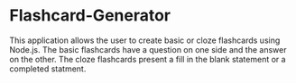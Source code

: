 # Flashcard-Generator

This application allows the user to create basic or cloze flashcards using Node.js. The basic flashcards have a question on one side and the answer on the other. The cloze flashcards present a fill in the blank statement or a completed statment.
